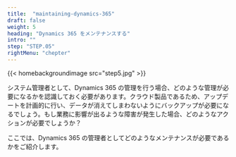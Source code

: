 ```yaml
---
title:  "maintaining-dynamics-365"
draft: false
weight: 5
heading: "Dynamics 365 をメンテナンスする"
intro: ""
step: "STEP.05"
rightMenu: "chepter"
---
```


{{< homebackgroundimage src="step5.jpg" >}}

システム管理者として、Dynamics 365 の管理を行う場合、どのような管理が必要になるかを認識しておく必要があります。クラウド製品であるため、アップデートを計画的に行い、データが消えてしまわないようにバックアップが必要になるでしょう。もし業務に影響が出るような障害が発生した場合、どのようなアクションが必要でしょうか？

ここでは、Dynamics 365 の管理者としてどのようなメンテナンスが必要であるかをご紹介します。